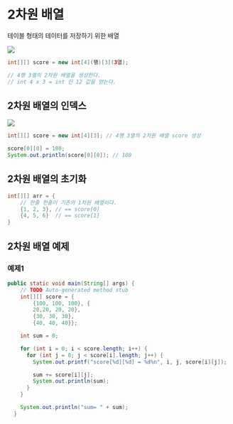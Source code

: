 # 2차원 배열
테이블 형태의 테이터를 저장하기 위한 배열

![](https://velog.velcdn.com/images/ant0410/post/bf9d15a4-06c0-4989-b169-6879067a006c/image.png)

```java
int[][] score = new int[4](행)[3](3열); 

// 4행 3열의 2차원 배열을 생성한다.
// int 4 x 3 = int 인 12 값을 얻는다.
```

## 2차원 배열의 인덱스

![](https://velog.velcdn.com/images/ant0410/post/bb366972-b4bf-4cb6-9591-cdf283c0f00d/image.png)


```java
int[][] score = new int[4][3]; // 4행 3열의 2차원 배열 score 생성

score[0][0] = 100;
System.out.println(score[0][0]); // 100 
```

## 2차원 배열의 초기화

```java
int[][] arr = {
    // 한줄 한줄이 기존의 1차원 배열이다.
    {1, 2, 3}, // == score[0]
    {4, 5, 6}  // == score[1]
}
```

## 2차원 배열 예제

### 예제1

```java
public static void main(String[] args) {
    // TODO Auto-generated method stub
    int[][] score = {
        {100, 100, 100}, {
        20,20, 20, 20}, 
        {30, 30, 30}, 
        {40, 40, 40}};

    int sum = 0;

    for (int i = 0; i < score.length; i++) {
      for (int j = 0; j < score[i].length; j++) {
        System.out.printf("score[%d][%d] = %d%n", i, j, score[i][j]);

        sum += score[i][j];
        System.out.println(sum);
      }
    }

    System.out.println("sum= " + sum);
  }
```

